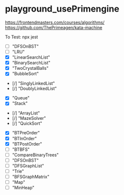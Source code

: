 # playground_usePrimengine
https://frontendmasters.com/courses/algorithms/
https://github.com/ThePrimeagen/kata-machine


To Test: npx jest <name>
- [ ] "DFSOnBST"
- [ ] "LRU"
- [x] "LinearSearchList"
- [x] "BinarySearchList"
- [x] "TwoCrystalBalls"
- [x] "BubbleSort"
- [/] "SinglyLinkedList" 
- [/] "DoublyLinkedList" 
- [x] "Queue"
- [x] "Stack"
- [/] "ArrayList" 
- [/] "MazeSolver" 
- [/] "QuickSort" 
- [x] "BTPreOrder"
- [x] "BTInOrder"
- [x] "BTPostOrder"
- [ ] "BTBFS"
- [ ] "CompareBinaryTrees"
- [ ] "DFSOnBST"
- [ ] "DFSGraphList"
- [ ] "Trie"
- [ ] "BFSGraphMatrix"
- [ ] "Map"
- [ ] "MinHeap"